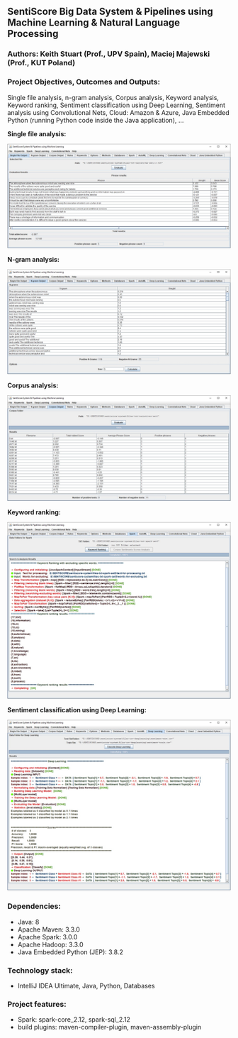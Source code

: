 ## SentiScore Big Data System & Pipelines using Machine Learning & Natural Language Processing

### Authors: Keith Stuart (Prof., UPV Spain), Maciej Majewski (Prof., KUT Poland)

### Project Objectives, Outcomes and Outputs: 
Single file analysis, n-gram analysis, Corpus analysis, Keyword analysis, Keyword ranking, Sentiment classification using Deep Learning, Sentiment analysis using Convolutional Nets, Cloud: Amazon & Azure, Java Embedded Python (running Python code inside the Java application), ...

**Single file analysis:**

![sentiscore-system](/images/sentiscore-system-1.jpg)

**N-gram analysis:**

![sentiscore-system](/images/sentiscore-system-2.jpg)

**Corpus analysis:**

![sentiscore-system](/images/sentiscore-system-3.jpg)

**Keyword ranking:**

![sentiscore-system](/images/sentiscore-system-9.jpg)

**Sentiment classification using Deep Learning:**

![sentiscore-system](/images/sentiscore-system-11.jpg)


### Dependencies:
* Java: 8
* Apache Maven: 3.3.0
* Apache Spark: 3.0.0 
* Apache Hadoop: 3.3.0
* Java Embedded Python (JEP): 3.8.2

### Technology stack:
* IntelliJ IDEA Ultimate, Java, Python, Databases

### Project features: 
* Spark: spark-core_2.12, spark-sql_2.12
* build plugins: maven-compiler-plugin, maven-assembly-plugin

